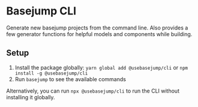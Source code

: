 # Basejump CLI
Generate new basejump projects from the command line. Also provides a few generator functions for helpful models and components while building.

## Setup
1. Install the package globally: `yarn global add @usebasejump/cli` or `npm install -g @usebasejump/cli`
2. Run `basejump` to see the available commands

Alternatively, you can run `npx @usebasejump/cli` to run the CLI without installing it globally.